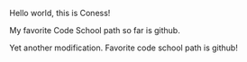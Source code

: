 Hello world, this is Coness!

My favorite Code School path so far is github.

Yet another modification.  Favorite code school path is github!